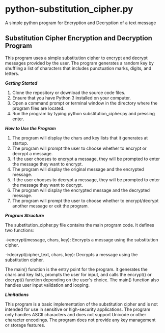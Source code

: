 # python-substitution_cipher.py
A simple python program for Encryption and Decryption of a text message

<h2>Substitution Cipher Encryption and Decryption Program</h2>
                                                      
This program uses a simple substitution cipher to encrypt and decrypt messages provided by the user. The program generates a random key by shuffling a list of characters that includes punctuation marks, digits, and letters.


***Getting Started***
1. Clone the repository or download the source code files.
2. Ensure that you have Python 3 installed on your computer.
3. Open a command prompt or terminal window in the directory where the program files are located.
4. Run the program by typing python substitution_cipher.py and pressing enter.


***How to Use the Program***
1. The program will display the chars and key lists that it generates at startup.
2. The program will prompt the user to choose whether to encrypt or decrypt a message.
3. If the user chooses to encrypt a message, they will be prompted to enter the message they want to encrypt.
4. The program will display the original message and the encrypted message.
5. If the user chooses to decrypt a message, they will be prompted to enter the message they want to decrypt.
6. The program will display the encrypted message and the decrypted message.
7. The program will prompt the user to choose whether to encrypt/decrypt another message or exit the program.


***Program Structure***

The substitution_cipher.py file contains the main program code. It defines two functions:

->encrypt(message, chars, key): Encrypts a message using the substitution cipher.

->decrypt(cipher_text, chars, key): Decrypts a message using the substitution cipher.

The main() function is the entry point for the program. It generates the chars and key lists, prompts the user for input, and calls the encrypt() or decrypt() function depending on the user's choice. The main() function also handles user input validation and looping.


***Limitations***

This program is a basic implementation of the substitution cipher and is not intended for use in sensitive or high-security applications. The program only handles ASCII characters and does not support Unicode or other character encodings. The program does not provide any key management or storage features.
